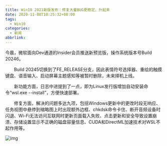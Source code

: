 ```yaml
---
title: Win10 2021新版发布：修复大量BUG更稳定、升起来
date: 2020-11-08T18:25:32+08:00
tags:
  - Win10
categories:
  - 新闻
abbrlink:
---
```


今晨，微软面向Dev通道的Insider会员推送新预览版，操作系统版本号Build 20246。

　　Build 20245切换到了FE_RELEASE分支，因此表情符号选择器、重绘的触摸键盘、语音输入、启动屏幕主题感知等被暂时删除，未来择机上线。

　　新功能方面，日志中进提到了一点，即为Linux发行版增加自动安装命令“wsl.exe --install”，方便快速部署。

　　修复方面，解决的问题多达九项，包括Windows更新中的更改时段无响应、任务视图中悬停到缩略图上时出现额外边框、chkdsk命令卡住、断开音频设备时闪退、Wi-Fi无法访问互联网时更新页面载入失败、点击更新和安全导致设置崩溃、存储设置显示不正确的磁盘容量信息、CUDA和DirectML加速技术对WSL不起作用等。

![img](https://cdn.jsdelivr.net/gh/yakeing/Documentation@main/Hexo/images/1929-kcaeqzy2754509.jpg)